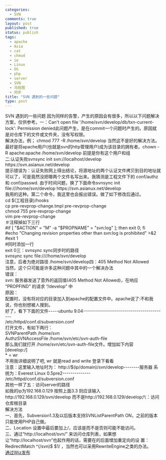 ```yaml
--- 
categories: 
  - SVN
comments: true
layout: post
published: true
status: publish
tags: 
  - apache
  - Asia
  - cat
  - chmod
  - ie
  - Linux
  - OS
  - php
  - server
  - SVN
  - 乌班图
  - 同步
title: "SVN 遇到的一些问题"
type: post
---
```

<div>
<span class="Apple-style-span"><span class="Apple-style-span">SVN 遇到的一些问题 因为同样的告警，产生的原因会有很多，所以以下问题解决方案，仅供参考。一：Can't open file '/home/svn/develop/db/txn-current-lock': Permission denied此问题产生，是在commit一个问题时产生的。原因就是对仓库下的文件或文件夹，没有写权限。<br>解决办法，例； chmod 777 -R /home/svn/develop 当然这不是好的解决方法。最好是将apache用户(也就是svn的http管理用户)成为该目录的拥有者。chown -R apache:apache /home/svn/develop 前提是你有这个用户和组<br>二:认证失败svnsync init svn://localhost/develop https://svn.asianux.net/develop<br>提示错误为：认证失败网上得出结论，将源地址的两个认证文件拷贝到目的地址就可以了，可是竟然没把哪两个文件名写出来。我猜测是工程文件下的 conf/authz 和 conf/passwd. 由于时间问题，换了下面命令svnsync init file:///home/svn/develop https://svn.asianux.net/develop<br>我用的这种。第二个命令，我这里也会报出错误。做了如下修改后通过。<br>cd $(工程目录)/hooks<br>cp pre-revprop-change.tmpl pre-revprop-change<br>chmod 755 pre-revprop-change<br>vim pre-revprop-change<br>＃注释掉如下三行<br>#if [ "$ACTION" = "M" -a "$PROPNAME" = "svn:log" ]; then exit 0; fi<br>#echo "Changing revision properties other than svn:log is prohibited" >&2<br>#exit 1<br>#同时添加一行<br>exit 0三：svnsync sync同步时的路径<br>svnsync sync file:////home/svn/develop<span class="Apple-converted-space"> </span><br>注意，后者为绝对路径 /home/svn/develop四：405 Method Not Allowed<br>当然，这个只可能是许多这种问题中其中的一个解决办法<br>错误：<br>svn: 服务器发送了意外的返回值(405 Method Not Allowed)，在响应 “PROPFIND” 的请求 “/develop” 中<br>原因：<br>配置时，没有将对应的目录加入到apache的配置文件中。apache说了:不和我说，你也别想被人搜到。<br>好了，看下下面的文件-----ubuntu 9.04------------------------------------------<br>/etc/httpd/conf.d/subversion.conf<br>打开文件，有如下两行：<br>SVNParentPath /home/svn<br>AuthzSVNAccessFile /home/svn/etc/svn-auth-file<br>那么我们就打开 /home/svn/etc/svn-auth-file文件。增加如下内容<br>[develop:/]<br>* = wr<br>不用我详细说明了吧, wr 就是read and write 登录下看看<br>注意：这里输入地址时为： http://$(ip/domain)/svn/develop--------服务器 系统为：Everest Linux 0.5pre2--------------<br>/etc/httpd/conf.d/subversion.conf<br>其他一样了五：访问server的路径<br>如我的ip为192.168.0.129 按照上面3.3 则应该输入 http://192.168.0.129/svn/develop 而不是http://192.168.0.129/develop六：访问仓库根目录<br>解决方法<br>一、首先，Subversion1.3及以后版本支持SVNListParentPath ON，之前的版本只能使用PHP自己做。<br>二、Location 设置中最后要加上/，应该是<Location /svn/>而不是<Location /svn>否则可能不能访问。<br>三、通过“http://localhost/svn/” 来访问仓库列表，如果想让“http://localhost/svn”也起作用的话，需要在</Location>的后面增加重定向的设 置：RedirectMatch ^(/svn)$ $1/ ，当然也可以采用RewriteEngine之类的办法。</span></span><!--WizHtmlContent-->
</div>
<div><a title="Wiz，个人知识管理，PKM。" href="http://wiz.cn">通过Wiz发布</a></div>

